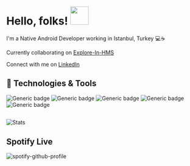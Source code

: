 # Hello, folks! <img src="https://user-images.githubusercontent.com/26417041/161840565-7103aafa-fe87-46f8-8376-1bb81855617e.gif" width="48" height="48">

I'm a Native Android Developer working in Istanbul, Turkey 💻☕

Currently collaborating on [Explore-In-HMS](https://github.com/Explore-In-HMS)

Connect with me on [LinkedIn](https://www.linkedin.com/in/yunus-emre-pekgüç)

## 🔧 Technologies & Tools

![Generic badge](https://img.shields.io/badge/Platform-Android-red.svg)
![Generic badge](https://img.shields.io/badge/Editor-Android%20Studio-blue.svg)
![Generic badge](https://img.shields.io/badge/Code-Kotlin-green.svg)
![Generic badge](https://img.shields.io/badge/Code-Java-green.svg)
![Generic badge](https://img.shields.io/badge/Code-C&sharp;-green.svg)

## 
![Stats](https://github-readme-stats.vercel.app/api?username=yunusemrre&count_private=true&show_icons=true&theme=tokyonight)

## Spotify Live
![spotify-github-profile](https://spotify-github-profile.vercel.app/api/view?uid=yunusemreee96&cover_image=true&theme=novatorem&bar_color=000000&bar_color_cover=true)
